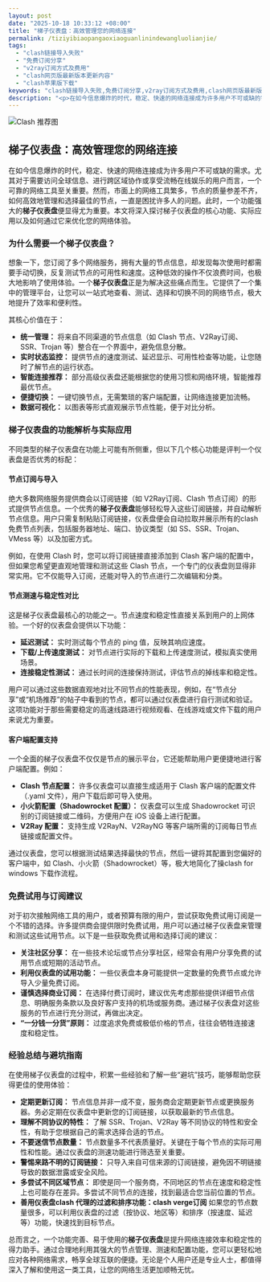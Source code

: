 ```yaml
---
layout: post
date: "2025-10-18 10:33:12 +08:00"
title: "梯子仪表盘：高效管理您的网络连接"
permalink: /tiziyibiaopangaoxiaoguanlinindewangluolianjie/
tags:
  - "clash链接导入失败"
  - "免费订阅分享"
  - "v2ray订阅方式及费用"
  - "clash网页版最新版本更新内容"
  - "clash苹果版下载"
keywords: "clash链接导入失败,免费订阅分享,v2ray订阅方式及费用,clash网页版最新版本更新内容,clash苹果版下载"
description: "<p>在如今信息爆炸的时代，稳定、快速的网络连接成为许多用户不可或缺的需求。尤其对于需要访问全球信息、进行跨区域协作或享受流畅在线娱乐的用户而言，一个可靠的网络工具至关重要。然而，市面上的网络工具繁多，节点的质量参差不齐，如何高效地管理和选择最佳的节点，一直是困扰许多人的问题。此时，一个功能强大的<strong>梯子仪表盘</strong>便显得尤为重要。本文将深入探讨梯子仪表盘的核心功能、实际应用以及如何通过它来优化您的网络体验。</p>"
---
```


![Clash 推荐图](https://clashjd.github.io/assets/img/小火箭节点购买.png)

## 梯子仪表盘：高效管理您的网络连接

<p>在如今信息爆炸的时代，稳定、快速的网络连接成为许多用户不可或缺的需求。尤其对于需要访问全球信息、进行跨区域协作或享受流畅在线娱乐的用户而言，一个可靠的网络工具至关重要。然而，市面上的网络工具繁多，节点的质量参差不齐，如何高效地管理和选择最佳的节点，一直是困扰许多人的问题。此时，一个功能强大的<strong>梯子仪表盘</strong>便显得尤为重要。本文将深入探讨梯子仪表盘的核心功能、实际应用以及如何通过它来优化您的网络体验。</p>
<h3>为什么需要一个梯子仪表盘？</h3>
<p>想象一下，您订阅了多个网络服务，拥有大量的节点信息，却发现每次使用时都需要手动切换，反复测试节点的可用性和速度。这种低效的操作不仅浪费时间，也极大地影响了使用体验。一个<strong>梯子仪表盘</strong>正是为解决这些痛点而生。它提供了一个集中的管理平台，让您可以一站式地查看、测试、选择和切换不同的网络节点，极大地提升了效率和便利性。</p>
<p>其核心价值在于：</p>
<ul>
<li><strong>统一管理：</strong> 将来自不同渠道的节点信息（如 Clash 节点、V2Ray订阅、SSR、Trojan 等）整合在一个界面中，避免信息分散。</li>
<li><strong>实时状态监控：</strong> 提供节点的速度测试、延迟显示、可用性检查等功能，让您随时了解节点的运行状态。</li>
<li><strong>智能连接推荐：</strong> 部分高级仪表盘还能根据您的使用习惯和网络环境，智能推荐最优节点。</li>
<li><strong>便捷切换：</strong> 一键切换节点，无需繁琐的客户端配置，让网络连接更加流畅。</li>
<li><strong>数据可视化：</strong> 以图表等形式直观展示节点性能，便于对比分析。</li>
</ul>
<h3>梯子仪表盘的功能解析与实际应用</h3>
<p>不同类型的梯子仪表盘在功能上可能有所侧重，但以下几个核心功能是评判一个仪表盘是否优秀的标配：</p>
<h4>节点订阅与导入</h4>
<p>绝大多数网络服务提供商会以订阅链接（如 V2Ray订阅、Clash 节点订阅）的形式提供节点信息。一个优秀的<strong>梯子仪表盘</strong>能够轻松导入这些订阅链接，并自动解析节点信息。用户只需复制粘贴订阅链接，仪表盘便会自动拉取并展示所有的clash 免费节点列表，包括服务器地址、端口、协议类型（如 SS、SSR、Trojan、VMess 等）以及加密方式。</p>
<p>例如，在使用 Clash 时，您可以将订阅链接直接添加到 Clash 客户端的配置中，但如果您希望更直观地管理和测试这些 Clash 节点，一个专门的仪表盘则显得非常实用。它不仅能导入订阅，还能对导入的节点进行二次编辑和分类。</p>
<h4>节点测速与稳定性对比</h4>
<p>这是梯子仪表盘最核心的功能之一。节点速度和稳定性直接关系到用户的上网体验。一个好的仪表盘会提供以下功能：</p>
<ul>
<li><strong>延迟测试：</strong> 实时测试每个节点的 ping 值，反映其响应速度。</li>
<li><strong>下载/上传速度测试：</strong> 对节点进行实际的下载和上传速度测试，模拟真实使用场景。</li>
<li><strong>连接稳定性测试：</strong> 通过长时间的连接保持测试，评估节点的掉线率和稳定性。</li>
</ul>
<p>用户可以通过这些数据直观地对比不同节点的性能表现，例如，在“节点分享”或“机场推荐”的帖子中看到的节点，都可以通过仪表盘进行自行测试和验证。这项功能对于那些需要稳定的高速线路进行视频观看、在线游戏或文件下载的用户来说尤为重要。</p>
<h4>客户端配置支持</h4>
<p>一个全面的梯子仪表盘不仅仅是节点的展示平台，它还能帮助用户更便捷地进行客户端配置。例如：</p>
<ul>
<li><strong>Clash 节点配置：</strong> 许多仪表盘可以直接生成适用于 Clash 客户端的配置文件（.yaml 文件），用户下载后即可导入使用。</li>
<li><strong>小火箭配置（Shadowrocket 配置）：</strong> 仪表盘可以生成 Shadowrocket 可识别的订阅链接或二维码，方便用户在 iOS 设备上进行配置。</li>
<li><strong>V2Ray 配置：</strong> 支持生成 V2RayN、V2RayNG 等客户端所需的订阅每日节点链接或配置文件。</li>
</ul>
<p>通过仪表盘，您可以根据测试结果选择最快的节点，然后一键将其配置到您偏好的客户端中，如 Clash、小火箭（Shadowrocket）等，极大地简化了操clash for windows 下载作流程。</p>
<h3>免费试用与订阅建议</h3>
<p>对于初次接触网络工具的用户，或者预算有限的用户，尝试获取免费试用订阅是一个不错的选择。许多提供商会提供限时免费试用，用户可以通过梯子仪表盘来管理和测试这些试用节点。以下是一些获取免费试用和选择订阅的建议：</p>
<ul>
<li><strong>关注社区分享：</strong> 在一些技术论坛或节点分享社区，经常会有用户分享免费的试用节点或短期的活动节点。</li>
<li><strong>利用仪表盘的试用功能：</strong> 一些仪表盘本身可能提供一定数量的免费节点或允许导入少量免费订阅。</li>
<li><strong>谨慎选择商业订阅：</strong> 在选择付费订阅时，建议优先考虑那些提供详细节点信息、明确服务条款以及良好客户支持的机场或服务商。通过梯子仪表盘对这些服务的节点进行充分测试，再做出决定。</li>
<li><strong>“一分钱一分货”原则：</strong> 过度追求免费或极低价格的节点，往往会牺牲连接速度和稳定性。</li>
</ul>
<h3>经验总结与避坑指南</h3>
<p>在使用梯子仪表盘的过程中，积累一些经验和了解一些“避坑”技巧，能够帮助您获得更佳的使用体验：</p>
<ul>
<li><strong>定期更新订阅：</strong> 节点信息并非一成不变，服务商会定期更新节点或更换服务器。务必定期在仪表盘中更新您的订阅链接，以获取最新的节点信息。</li>
<li><strong>理解不同协议的特性：</strong> 了解 SSR、Trojan、V2Ray 等不同协议的特性和安全性，有助于您根据自己的需求选择合适的节点。</li>
<li><strong>不要迷信节点数量：</strong> 节点数量多不代表质量好。关键在于每个节点的实际可用性和性能。通过仪表盘的测速功能进行筛选至关重要。</li>
<li><strong>警惕来路不明的订阅链接：</strong> 只导入来自可信来源的订阅链接，避免因不明链接导致的数据泄露或安全风险。</li>
<li><strong>多尝试不同区域节点：</strong> 即使是同一个服务商，不同地区的节点在速度和稳定性上也可能存在差异。多尝试不同节点的连接，找到最适合您当前位置的节点。</li>
<li><strong>善用仪表盘clash 代理的过滤和排序功能：clash verge订阅</strong> 如果您的节点数量很多，可以利用仪表盘的过滤（按协议、地区等）和排序（按速度、延迟等）功能，快速找到目标节点。</li>
</ul>
<p>总而言之，一个功能完善、易于使用的<strong>梯子仪表盘</strong>是提升网络连接效率和稳定性的得力助手。通过合理地利用其强大的节点管理、测速和配置功能，您可以更轻松地应对各种网络需求，畅享全球互联的便捷。无论是个人用户还是专业人士，都值得深入了解和使用这一类工具，让您的网络生活更加顺畅无忧。</p>
